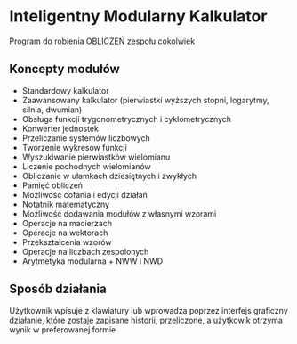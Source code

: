 # Inteligentny Modularny Kalkulator 
Program do robienia OBLICZEŃ zespołu cokolwiek

## Koncepty modułów
 - Standardowy kalkulator
 - Zaawansowany kalkulator (pierwiastki wyższych stopni, logarytmy, silnia, dwumian)
 - Obsługa funkcji trygonometrycznych i cyklometrycznych
 - Konwerter jednostek
 - Przeliczanie systemów liczbowych
 - Tworzenie wykresów funkcji
 - Wyszukiwanie pierwiastków wielomianu
 - Liczenie pochodnych wielomianów
 - Obliczanie w ułamkach dziesiętnych i zwykłych
 - Pamięć obliczeń
 - Możliwość cofania i edycji działań
 - Notatnik matematyczny
 - Możliwość dodawania modułów z własnymi wzorami
 - Operacje na macierzach
 - Operacje na wektorach
 - Przekształcenia wzorów
 - Operacje na liczbach zespolonych
 - Arytmetyka modularna + NWW i NWD

## Sposób działania
Użytkownik wpisuje z klawiatury lub wprowadza poprzez interfejs graficzny działanie, które zostaje zapisane historii, przeliczone, a użytkowik otrzyma wynik w preferowanej formie
